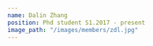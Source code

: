 ```yaml
---
name: Dalin Zhang
position: Phd student S1.2017 - present
image_path: "/images/members/zdl.jpg"
---
```

